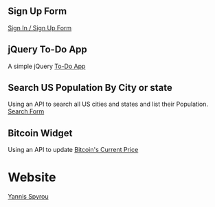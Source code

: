 ## Sign Up Form

[Sign In / Sign Up Form](https://yannisspyrou.com/signup)

## jQuery To-Do App

A simple jQuery [To-Do App](https://yannisspyrou.com/todos)

## Search US Population By City or state

Using an API to search all US cities and states and list their Population. [Search Form](https://yannisspyrou.com/filter)

## Bitcoin Widget

Using an API to update [Bitcoin's Current Price](https://yannisspyrou.com/bitcoin)

# Website
[Yannis Spyrou](https://yannisspyrou.com)
